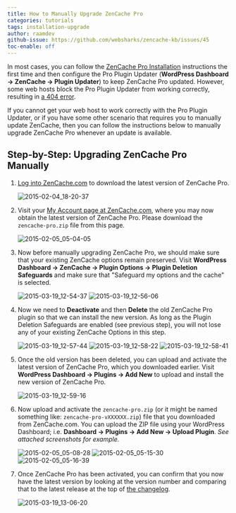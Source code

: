 ```yaml
---
title: How to Manually Upgrade ZenCache Pro
categories: tutorials
tags: installation-upgrade
author: raamdev
github-issue: https://github.com/websharks/zencache-kb/issues/45
toc-enable: off
---
```


In most cases, you can follow the [ZenCache Pro Installation](https://zencache.com/pro-installation/) instructions the first time and then configure the Pro Plugin Updater (**WordPress Dashboard → ZenCache → Plugin Updater**) to keep ZenCache Pro updated. However, some web hosts block the Pro Plugin Updater from working correctly, resulting in [a 404 error](https://zencache.com/kb-article/why-am-i-getting-a-404-error-when-running-the-pro-updater/). 

If you cannot get your web host to work correctly with the Pro Plugin Updater, or if you have some other scenario that requires you to manually update ZenCache, then you can follow the instructions below to manually upgrade ZenCache Pro whenever an update is available.

## Step-by-Step: Upgrading ZenCache Pro Manually

1. [Log into ZenCache.com](https://zencache.com/wp-login.php) to download the latest version of ZenCache Pro.

     ![2015-02-04_18-20-37](https://cloud.githubusercontent.com/assets/1563559/6054499/92df2702-ac9a-11e4-8b91-c1a85a1f4d5c.png)

2. Visit your [My Account page at ZenCache.com](http://zencache.com/account/), where you may now obtain the latest version of ZenCache Pro. Please download the `zencache-pro.zip` file from this page.

     ![2015-02-05_05-04-05](https://cloud.githubusercontent.com/assets/1563559/6061450/795993b2-acf4-11e4-802e-5d969a651662.png)

3. Now before manually upgrading ZenCache Pro, we should make sure that your existing ZenCache options remain preserved. Visit **WordPress Dashboard → ZenCache → Plugin Options → Plugin Deletion Safeguards** and make sure that "Safeguard my options and the cache" is selected.

     ![2015-03-19_12-54-37](https://cloud.githubusercontent.com/assets/53005/6736074/0102d11a-ce39-11e4-8536-a50b880455db.png)
     ![2015-03-19_12-56-06](https://cloud.githubusercontent.com/assets/53005/6736083/07335348-ce39-11e4-8de2-1fb4d537e55d.png)

4. Now we need to **Deactivate** and then **Delete** the old ZenCache Pro plugin so that we can install the new version. As long as the Plugin Deletion Safeguards are enabled (see previous step), you will not lose any of your existing ZenCache Options in this step.

     ![2015-03-19_12-57-44](https://cloud.githubusercontent.com/assets/53005/6736111/346f5960-ce39-11e4-9269-b6361d54fba9.png)
     ![2015-03-19_12-58-22](https://cloud.githubusercontent.com/assets/53005/6736114/361e6800-ce39-11e4-8916-2b569e3651c5.png)
     ![2015-03-19_12-58-41](https://cloud.githubusercontent.com/assets/53005/6736115/37f41134-ce39-11e4-904f-4b5d9b25b01b.png)

5. Once the old version has been deleted, you can upload and activate the latest version of ZenCache Pro, which you downloaded earlier. Visit **WordPress Dashboard → Plugins → Add New** to upload and install the new version of ZenCache Pro.

     ![2015-03-19_12-59-16](https://cloud.githubusercontent.com/assets/53005/6736137/58e42e38-ce39-11e4-9601-46567c76b03d.png)

6. Now upload and activate the `zencache-pro.zip` (or it might be named something like: `zencache-pro-vXXXXXX.zip`) file that you downloaded from ZenCache.com. You can upload the ZIP file using your WordPress Dashboard; i.e. **Dashboard → Plugins → Add New → Upload Plugin**. _See attached screenshots for example._ 

     ![2015-02-05_05-08-28](https://cloud.githubusercontent.com/assets/1563559/6061535/11454c70-acf5-11e4-8439-2fcd036da63b.png)
     ![2015-02-05_05-15-30](https://cloud.githubusercontent.com/assets/1563559/6061673/0e38bbb0-acf6-11e4-8cfd-eab2e564583a.png)
     ![2015-02-05_05-16-39](https://cloud.githubusercontent.com/assets/1563559/6061701/39386180-acf6-11e4-904a-57ae77088b55.png)

7. Once ZenCache Pro has been activated, you can confirm that you now have the latest version by looking at the version number and comparing that to the latest release at the top of [the changelog](http://zencache.com/changelog/).

     ![2015-03-19_13-06-20](https://cloud.githubusercontent.com/assets/53005/6736261/17e69c76-ce3a-11e4-909b-31449632d72e.png)
